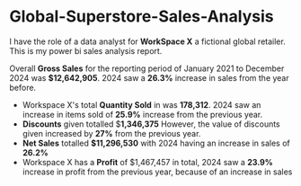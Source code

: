 # Global-Superstore-Sales-Analysis

I have the role of a data analyst for **WorkSpace X** a fictional global retailer. 
This is my power bi sales analysis report.

Overall **Gross Sales** for the reporting period of January 2021 to December 2024 was **$12,642,905**. 2024 saw a **26.3%** increase in sales from the year before.
- Workspace X's total **Quantity Sold** in was **178,312**. 2024 saw an increase in items sold of **25.9%** increase from the previous year. 
- **Discounts** given totalled $**1,346,375** However, the value of discounts given increased by **27%** from the previous year.
- **Net Sales** totalled **$11,296,530** with 2024 having an increase in sales of **26.2%**
- Workspace X has a **Profit** of $1,467,457 in total, 2024 saw a **23.9%** increase in profit from the previous year, because of an increase in sales



